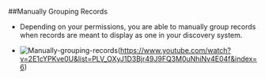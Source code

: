 ##Manually Grouping Records
- Depending on your permissions, you are able to manually group records when records are meant to display as one in your discovery system.

- ![Manually-grouping-records](/manual/images/Manual-Grouping-Records.png)(https://www.youtube.com/watch?v=2E1cYPKve0U&list=PLV_OXyJ1D3Bjr49J9FQ3M0uNhiNv4E04f&index=6)
